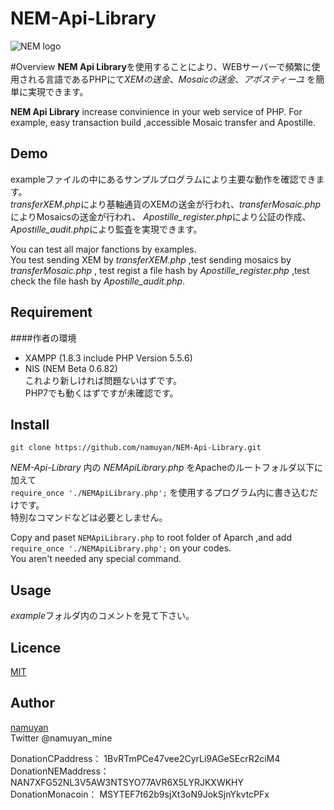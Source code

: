 # NEM-Api-Library

![NEM logo](https://upload.wikimedia.org/wikipedia/commons/thumb/0/0a/Nem_logo.svg/1000px-Nem_logo.svg.png)

#Overview
**NEM Api Library**を使用することにより、WEBサーバーで頻繁に使用される言語であるPHPにて*XEMの送金*、*Mosaicの送金*、*アポスティーユ*
を簡単に実現できます。

**NEM Api Library** increase convinience in your web service of PHP. For example, easy transaction build ,accessible Mosaic transfer
 and Apostille.

## Demo
exampleファイルの中にあるサンプルプログラムにより主要な動作を確認できます。  
*transferXEM.php*により基軸通貨のXEMの送金が行われ、*transferMosaic.php*によりMosaicsの送金が行われ、
*Apostille_register.php*により公証の作成、*Apostille_audit.php*により監査を実現できます。

You can test all major fanctions by examples.  
You test sending XEM by *transferXEM.php* ,test sending mosaics by *transferMosaic.php* ,
test regist a file hash by *Apostille_register.php* ,test check the file hash by *Apostille_audit.php*.

## Requirement
####作者の環境  
* XAMPP (1.8.3 include PHP Version 5.5.6)  
* NIS (NEM Beta 0.6.82)  
これより新しければ問題ないはずです。  
PHP7でも動くはずですが未確認です。


## Install
`git clone https://github.com/namuyan/NEM-Api-Library.git`

*NEM-Api-Library* 内の *NEMApiLibrary.php* をApacheのルートフォルダ以下に加えて  
`require_once './NEMApiLibrary.php';` を使用するプログラム内に書き込むだけです。  
特別なコマンドなどは必要としません。

Copy and paset `NEMApiLibrary.php` to root folder of Aparch ,and add `require_once './NEMApiLibrary.php';` on your codes.  
You aren't needed any special command.

## Usage
*example*フォルダ内のコメントを見て下さい。

## Licence

[MIT](https://github.com/tcnksm/tool/blob/master/LICENCE)

## Author

[namuyan](http://namuyan.dip.jp)  
Twitter @namuyan_mine

DonationCPaddress： 1BvRTmPCe47vee2CyrLi9AGeSEcrR2ciM4  
DonationNEMaddress： NAN7XFG52NL3V5AW3NTSYO77AVR6X5LYRJKXWKHY  
DonationMonacoin： MSYTEF7t62b9sjXt3oN9JokSjnYkvtcPFx  